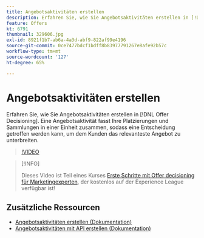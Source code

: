 ```yaml
---
title: Angebotsaktivitäten erstellen
description: Erfahren Sie, wie Sie Angebotsaktivitäten erstellen in [!DNL Offer Decisioning]. Eine Angebotsaktivität fasst Ihre Platzierungen und Sammlungen in einer Einheit zusammen, sodass eine Entscheidung getroffen werden kann, um dem Kunden das relevanteste Angebot zu unterbreiten.
feature: Offers
kt: 6791
thumbnail: 329606.jpg
exl-id: 8921f1b7-ab6a-4a3d-abf9-822af99e4196
source-git-commit: 0ce7477bdcf1bdff8b83977791267e8afe92b57c
workflow-type: tm+mt
source-wordcount: '127'
ht-degree: 65%

---
```


# Angebotsaktivitäten erstellen

Erfahren Sie, wie Sie Angebotsaktivitäten erstellen in [!DNL Offer Decisioning]. Eine Angebotsaktivität fasst Ihre Platzierungen und Sammlungen in einer Einheit zusammen, sodass eine Entscheidung getroffen werden kann, um dem Kunden das relevanteste Angebot zu unterbreiten.

>[!VIDEO](https://video.tv.adobe.com/v/329606?quality=12&learn=on)

>[!INFO]
>
> Dieses Video ist Teil eines Kurses [Erste Schritte mit Offer decisioning für Marketingexperten](https://experienceleague.adobe.com/?recommended=ExperiencePlatform-U-1-2020.1.offerdecisioning?lang=de), der kostenlos auf der Experience League verfügbar ist!


## Zusätzliche Ressourcen

* [Angebotsaktivitäten erstellen (Dokumentation)](https://experienceleague.adobe.com/docs/offer-decisioning/using/create-offer-activities.html)
* [Angebotsaktivitäten mit API erstellen (Dokumentation)](https://experienceleague.adobe.com/docs/offer-decisioning/using/api-reference/activities-api/create.html)
